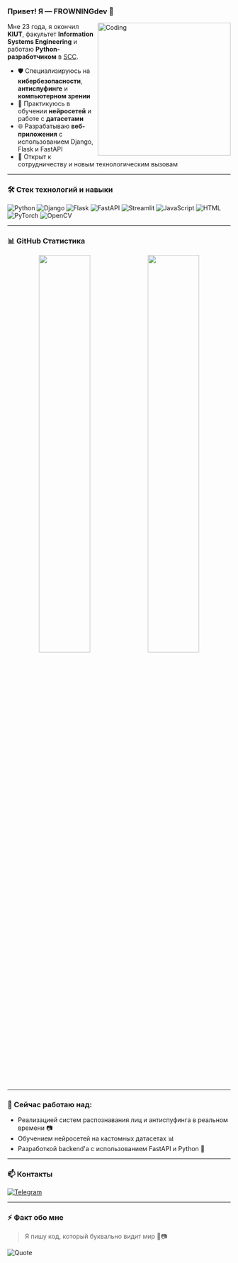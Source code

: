 ### Привет! Я — FROWNINGdev 👋


<img align="right" alt="Coding" width="300" src="https://media.giphy.com/media/qgQUggAC3Pfv687qPC/giphy.gif" />

Мне 23 года, я окончил **KIUT**, факультет **Information Systems Engineering** и работаю **Python-разработчиком** в [SCC](https://scc.uz/).


- 🛡 Специализируюсь на **кибербезопасности**, **антиспуфинге** и **компьютерном зрении**
- 🧠 Практикуюсь в обучении **нейросетей** и работе с **датасетами**
- 🌐 Разрабатываю **веб-приложения** с использованием Django, Flask и FastAPI
- 🚀 Открыт к сотрудничеству и новым технологическим вызовам

---

### 🛠️ Стек технологий и навыки

![Python](https://img.shields.io/badge/-Python-333?style=flat&logo=python)
![Django](https://img.shields.io/badge/-Django-092E20?style=flat&logo=django)
![Flask](https://img.shields.io/badge/-Flask-000?style=flat&logo=flask)
![FastAPI](https://img.shields.io/badge/-FastAPI-009688?style=flat&logo=fastapi)
![Streamlit](https://img.shields.io/badge/-Streamlit-FF4B4B?style=flat&logo=streamlit)
![JavaScript](https://img.shields.io/badge/-JavaScript-F7DF1E?style=flat&logo=javascript&logoColor=000)
![HTML](https://img.shields.io/badge/-HTML5-E34F26?style=flat&logo=html5&logoColor=fff)
![PyTorch](https://img.shields.io/badge/-PyTorch-EE4C2C?style=flat&logo=pytorch)
![OpenCV](https://img.shields.io/badge/-OpenCV-5C3EE8?style=flat&logo=opencv)

---

### 📊 GitHub Статистика

<p align="center">
  <img width="48%" src="https://github-readme-stats.vercel.app/api?username=FROWNINGdev&show_icons=true&theme=github_dark" />
  <img width="48%" src="https://github-readme-streak-stats.herokuapp.com/?user=FROWNINGdev&theme=github-dark" />
</p>

---

### 🔭 Сейчас работаю над:

- Реализацией систем распознавания лиц и антиспуфинга в реальном времени 📷
- Обучением нейросетей на кастомных датасетах 📊
- Разработкой backend'а с использованием FastAPI и Python 🐍

---

### 📫 Контакты

[![Telegram](https://img.shields.io/badge/-Telegram-2CA5E0?style=flat&logo=telegram&logoColor=white)](https://t.me/FROWNINGnrx)

---

### ⚡ Факт обо мне

> Я пишу код, который буквально видит мир 🤖📷

![Quote](https://quotes-github-readme.vercel.app/api?type=horizontal&theme=dark)
